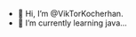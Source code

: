 - 👋 Hi, I’m @VikTorKocherhan.
- 🌱 I’m currently learning java...
<!---
VikTorKocherhan/VikTorKocherhan is a ✨ special ✨ repository because its `README.md` (this file) appears on your GitHub profile.
You can click the Preview link to take a look at your changes.
--->
